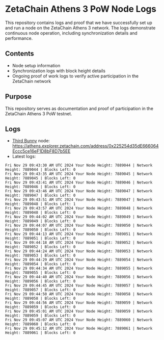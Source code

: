 # ZetaChain Athens 3 PoW Node Logs
This repository contains logs and proof that we have successfully set up and run a node on the ZetaChain Athens 3 network. The logs demonstrate continuous node operation, including synchronization details and performance.

## Contents
- Node setup information
- Synchronization logs with block height details
- Ongoing proof of work logs to verify active participation in the ZetaChain network

## Purpose
This repository serves as documentation and proof of participation in the ZetaChain Athens 3 PoW testnet.

## Logs

- [Third Bunny](https://thirdbunny.xyz/) node: https://athens.explorer.zetachain.com/address/0x225254d35dE666064Eccc5ce16eF1D8bF8D7b5EE
- Latest logs:
```
Fri Nov 29 09:43:30 AM UTC 2024 Your Node Height: 7889044 | Network Height: 7889044 | Blocks Left: 0
Fri Nov 29 09:43:35 AM UTC 2024 Your Node Height: 7889045 | Network Height: 7889045 | Blocks Left: 0
Fri Nov 29 09:43:41 AM UTC 2024 Your Node Height: 7889046 | Network Height: 7889046 | Blocks Left: 0
Fri Nov 29 09:43:46 AM UTC 2024 Your Node Height: 7889047 | Network Height: 7889047 | Blocks Left: 0
Fri Nov 29 09:43:51 AM UTC 2024 Your Node Height: 7889047 | Network Height: 7889048 | Blocks Left: 1
Fri Nov 29 09:43:57 AM UTC 2024 Your Node Height: 7889048 | Network Height: 7889048 | Blocks Left: 0
Fri Nov 29 09:44:02 AM UTC 2024 Your Node Height: 7889049 | Network Height: 7889049 | Blocks Left: 0
Fri Nov 29 09:44:07 AM UTC 2024 Your Node Height: 7889050 | Network Height: 7889050 | Blocks Left: 0
Fri Nov 29 09:44:13 AM UTC 2024 Your Node Height: 7889051 | Network Height: 7889051 | Blocks Left: 0
Fri Nov 29 09:44:18 AM UTC 2024 Your Node Height: 7889052 | Network Height: 7889052 | Blocks Left: 0
Fri Nov 29 09:44:24 AM UTC 2024 Your Node Height: 7889053 | Network Height: 7889053 | Blocks Left: 0
Fri Nov 29 09:44:29 AM UTC 2024 Your Node Height: 7889054 | Network Height: 7889054 | Blocks Left: 0
Fri Nov 29 09:44:34 AM UTC 2024 Your Node Height: 7889055 | Network Height: 7889055 | Blocks Left: 0
Fri Nov 29 09:44:40 AM UTC 2024 Your Node Height: 7889056 | Network Height: 7889056 | Blocks Left: 0
Fri Nov 29 09:44:45 AM UTC 2024 Your Node Height: 7889057 | Network Height: 7889057 | Blocks Left: 0
Fri Nov 29 09:44:50 AM UTC 2024 Your Node Height: 7889058 | Network Height: 7889058 | Blocks Left: 0
Fri Nov 29 09:44:56 AM UTC 2024 Your Node Height: 7889059 | Network Height: 7889059 | Blocks Left: 0
Fri Nov 29 09:45:01 AM UTC 2024 Your Node Height: 7889059 | Network Height: 7889059 | Blocks Left: 0
Fri Nov 29 09:45:07 AM UTC 2024 Your Node Height: 7889060 | Network Height: 7889060 | Blocks Left: 0
Fri Nov 29 09:45:12 AM UTC 2024 Your Node Height: 7889061 | Network Height: 7889061 | Blocks Left: 0
```
